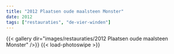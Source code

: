 ```yaml
---
title: "2012 Plaatsen oude maalsteen Monster"
date: 2012
tags: ["restauraties", "de-vier-winden"]
---
```


{{< gallery dir="images/restauraties/2012 Plaatsen oude maalsteen Monster" />}}
{{< load-photoswipe >}}